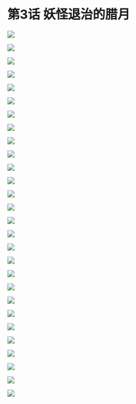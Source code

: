 # 第3话 妖怪退治的腊月

![](../../.gitbook/assets/lyn30001.jpg)

![](../../.gitbook/assets/lyn30001_2.jpg)

![](../../.gitbook/assets/lyn30002.jpg)

![](../../.gitbook/assets/lyn30003.jpg)

![](../../.gitbook/assets/lyn30004.jpg)

![](../../.gitbook/assets/lyn30005.jpg)

![](../../.gitbook/assets/lyn30006.jpg)

![](../../.gitbook/assets/lyn30007.jpg)

![](../../.gitbook/assets/lyn30008.jpg)

![](../../.gitbook/assets/lyn30009.jpg)

![](../../.gitbook/assets/lyn30010.jpg)

![](../../.gitbook/assets/lyn30011.jpg)

![](../../.gitbook/assets/lyn30012.jpg)

![](../../.gitbook/assets/lyn30012-1.jpg)

![](../../.gitbook/assets/lyn30014.jpg)

![](../../.gitbook/assets/lyn30015.jpg)

![](../../.gitbook/assets/lyn30016.jpg)

![](../../.gitbook/assets/lyn30017.jpg)

![](../../.gitbook/assets/lyn30018.jpg)

![](../../.gitbook/assets/lyn30019.jpg)

![](../../.gitbook/assets/lyn30020.jpg)

![](../../.gitbook/assets/lyn30021.jpg)

![](../../.gitbook/assets/lyn30022.jpg)

![](../../.gitbook/assets/lyn30023.jpg)

![](../../.gitbook/assets/lyn30024.jpg)

![](../../.gitbook/assets/lyn30025.jpg)

![](../../.gitbook/assets/lyn30026.jpg)

![](../../.gitbook/assets/lyn30027.jpg)
